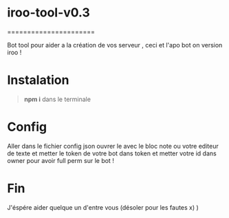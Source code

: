 # iroo-tool-v0.3
======================

Bot tool pour aider a la création de vos serveur , ceci et l'apo bot on version iroo  !

# Instalation

> **npm i** dans le terminale

# Config

Aller dans le fichier config json ouvrer le avec le bloc note ou votre editeur de texte et metter le token de votre bot dans token
et metter votre id dans owner pour avoir full perm sur le bot !

# Fin

J'éspére aider  quelque un d'entre vous (désoler pour les fautes x) )
